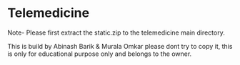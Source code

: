 # Telemedicine

Note- Please first extract the static.zip to the telemedicine main directory.


This is build by Abinash Barik & Murala Omkar please dont try to copy it, this is only for educational purpose only and belongs to the owner.
